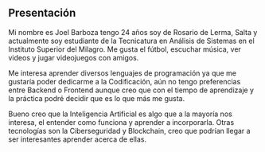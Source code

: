 ## Presentación
Mi nombre es Joel Barboza tengo 24 años soy de Rosario de Lerma, Salta y actualmente soy estudiante de la Tecnicatura en Análisis de Sistemas en el Instituto Superior del Milagro. Me gusta el fútbol, escuchar música, ver videos y jugar videojuegos con amigos.

Me interesa aprender diversos lenguajes de programación ya que me gustaría poder dedicarme a la Codificación, aún no tengo preferencias entre Backend o Frontend aunque creo que con el tiempo de aprendizaje y la práctica podré decidir que es lo que más me gusta.

Bueno creo que la Inteligencia Artificial es algo que a la mayoría nos interesa, el entender como funciona y aprender a incorporarla. Otras tecnologías son la Ciberseguridad y Blockchain, creo que podrían llegar a ser interesantes aprender acerca de ellas. 